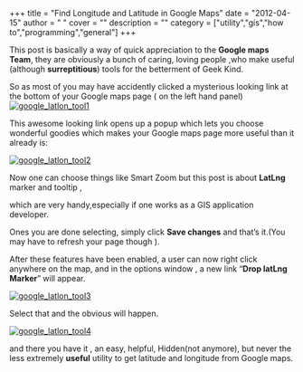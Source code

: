 
+++
title = "Find Longitude and Latitude in Google Maps"
date = "2012-04-15"
author = " "
cover = ""
description = ""
category = ["utility","gis","how to","programming","general"]
+++

This post is basically a way of quick appreciation to the **Google maps Team**, they are obviously a bunch of caring, loving people ,who make useful (although **surreptitious**) tools for the betterment of Geek Kind.

 So as most of you may have accidently clicked a mysterious looking link at the bottom of your Google maps page ( on the left hand panel)[![google_latlon_tool1](http://varunpant.com/static/resources/google_latlon_tool1_thumb_1.png)](http://varunpant.com/static/resources/google_latlon_tool1_4.png)

 This awesome looking link opens up a popup which lets you choose wonderful goodies which makes your Google maps page more useful than it already is:

 [![google_latlon_tool2](http://varunpant.com/static/resources/google_latlon_tool2_thumb.png "google_latlon_tool2")](http://varunpant.com/static/resources/google_latlon_tool2_2.png)

 Now one can choose things like Smart Zoom but this post is about **LatLng** marker and tooltip ,

 which are very handy,especially if one works as a GIS application developer.

 Ones you are done selecting, simply click **Save changes** and that’s it.(You may have to refresh your page though ).

 After these features have been enabled, a user can now right click anywhere on the map, and in the options window , a new link “**Drop latLng Marker**” will appear.

 [![google_latlon_tool3](http://varunpant.com/static/resources/google_latlon_tool3_thumb.png "google_latlon_tool3")](http://varunpant.com/static/resources/google_latlon_tool3_2.png)

 Select that and the obvious will happen.

 [![google_latlon_tool4](http://varunpant.com/static/resources/google_latlon_tool4_thumb.png "google_latlon_tool4")](http://varunpant.com/static/resources/google_latlon_tool4_2.png)

 and there you have it , an easy, helpful, Hidden(not anymore), but never the less extremely **useful** utility to get latitude and longitude from Google maps.



